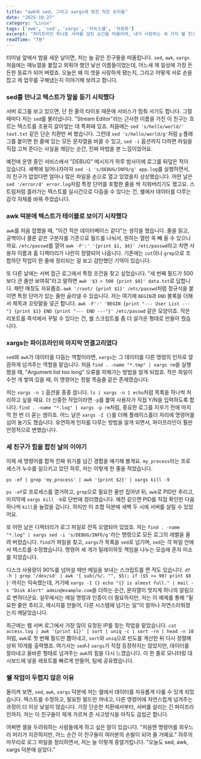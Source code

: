 ```yaml
---
title: "awk와 sed, 그리고 xargs에 빚진 작은 승리들"
date: "2025-10-27"
category: "Linux"
tags: ['awk', 'sed', 'xargs', '리눅스쉘', '자동화']
excerpt: "파이프라인 하나로 서버를 살린 순간을 떠올리며, 내가 사랑하는 세 가지 쉘 친구들을 일기처럼 적어 봤습니다."
readTime: "7분"
---
```


터미널 앞에서 밤을 새운 날이면, 저는 늘 같은 친구들을 떠올립니다. `sed`, `awk`, `xargs`. 처음에는 매뉴얼을 붙잡고 외워야 했던 낯선 이름들이었는데, 어느새 제 일상에 가장 든든한 동료가 되어 버렸죠. 오늘은 왜 이 셋을 사랑하게 됐는지, 그리고 어떻게 서로 손을 잡고 제 업무를 구해냈는지 이야기해 보려고 합니다.

### sed를 만나고 텍스트가 말을 듣기 시작했다

서버 로그를 보고 있으면, 단 한 줄의 타이포 때문에 서비스가 멈춰 서기도 합니다. 그럴 때마다 저는 `sed`를 불러냅니다. "Stream Editor"라는 근사한 이름을 가진 이 친구는 흐르는 텍스트를 조용히 갈아엎는 데 특화돼 있죠. 처음에는 `sed 's/hello/world/' text.txt` 같은 단순 치환만 써 봤습니다. 그런데 `sed 's/hello/world/g'`처럼 `g` 플래그를 붙이면 한 줄에 있는 모든 문자열을 바꿀 수 있고, `sed -i` 옵션까지 더하면 파일을 직접 고쳐 준다는 사실을 깨닫는 순간, 진짜 마법을 본 느낌이었어요.

예전에 운영 중인 서비스에서 "DEBUG" 메시지가 하루 밤사이에 로그를 뒤덮은 적이 있습니다. 새벽에 일어나자마자 `sed -i 's/DEBUG/INFO/g' app.log`를 실행하면서, 이 친구가 없었다면 얼마나 많은 파일을 손으로 열고 있었을지 상상했습니다. 어떤 날은 `sed '/error/d' error.log`처럼 특정 단어를 포함한 줄을 싹 지워버리기도 했고요. 스트림처럼 흘러가는 텍스트를 실시간으로 다듬을 수 있다는 건, 쉘에서 데이터를 다루는 감각 자체를 바꿔 주었습니다.

### awk 덕분에 텍스트가 테이블로 보이기 시작했다

`awk`를 처음 접했을 때, "이건 작은 데이터베이스 같다"는 생각을 했습니다. 줄을 읽고, 공백이나 콜론 같은 구분자를 기준으로 필드를 나눠서, 원하는 열만 쏙 빼 올 수 있으니까요. `/etc/passwd`를 열어 `awk -F':' '{print $1, $6}' /etc/passwd`라고 치면 사용자 이름과 홈 디렉터리가 나란히 정렬되어 나옵니다. 기존에는 `cut`이나 `grep`으로 조합하던 작업이 한 줄에 정리되는 걸 보고 감탄했던 기억이 있습니다.

또 다른 날에는 서버 접근 로그에서 특정 조건을 찾고 싶었습니다. "세 번째 필드가 500보다 큰 줄만 보여줘"라고 말하면 `awk '$3 > 500 {print $0}' data.txt`로 답합니다. 패턴 매칭도 자유롭죠. `awk '/root/ {print $1}' /etc/passwd`처럼 정규식을 붙이면 특정 단어가 있는 줄만 골라낼 수 있습니다. 저는 여기에 `BEGIN`과 `END` 블록을 더해서 제목과 꼬릿말을 넣곤 합니다. `awk -F':' 'BEGIN {print "--- User List ---"} {print $1} END {print "--- END ---"}' /etc/passwd` 같은 모양이죠. 작은 리포트를 즉석에서 꾸밀 수 있다는 건, 쉘 스크립트를 좀 더 살가운 형태로 만들어 줬습니다.

### xargs는 파이프라인의 마지막 연결고리였다

`sed`와 `awk`가 데이터를 다듬는 역할이라면, `xargs`는 그 데이터를 다른 명령의 인자로 깔끔하게 넘겨주는 역할을 맡습니다. 처음 `find . -name "*.tmp" | xargs rm`을 실행했을 때, "Argument list too long" 오류를 피해가는 방법을 알게 되었죠. 작은 파일이 수천 개 쌓여 있을 때, 이 명령어는 정말 목숨줄 같은 존재였습니다.

저는 `xargs -n 1` 옵션을 종종 씁니다. `ls | xargs -n 1 echo`처럼 목록을 하나씩 처리하고 싶을 때요. 더 신중한 작업이라면 `-p`를 붙여 사용자가 직접 Y/N을 입력하도록 합니다. `find . -name "*.log" | xargs -p rm`처럼, 중요한 로그를 지우기 전에 마지막 한 번 더 묻는 셈이죠. 어느 날은 `xargs -I {}`를 더해 플레이스홀더 자리에 명령어를 심어 놓기도 했습니다. 유연하게 인자를 다루는 방법을 알게 되면서, 파이프라인이 훨씬 안정적으로 변했습니다.

### 세 친구가 힘을 합친 날의 이야기

이제 세 명령어를 합쳐 진짜 위기를 넘긴 경험을 얘기해 볼게요. `my_process`라는 프로세스가 누수를 일으키고 있던 하루, 저는 이렇게 한 줄을 적었습니다.

```
ps -ef | grep 'my_process' | awk '{print $2}' | xargs kill -9
```

`ps -ef`로 프로세스를 열거하고, `grep`으로 필요한 줄만 집어낸 뒤, `awk`로 PID만 추리고, 마지막에 `xargs kill -9`로 단번에 정리했습니다. 예전 같으면 PID를 직접 확인한 다음 하나씩 `kill`을 눌렀을 겁니다. 하지만 이 조합 덕분에 새벽 두 시에 서버를 살릴 수 있었어요.

또 어떤 날은 디렉터리가 로그 파일로 잔뜩 오염되어 있었죠. 저는 `find . -name "*.log" | xargs sed -i 's/DEBUG/INFO/g'`라는 명령으로 모든 로그의 레벨을 올려 버렸습니다. `find`가 파일을 찾고, `xargs`가 목록을 `sed`로 넘기며, `sed`는 각 파일 안에서 텍스트를 수정했습니다. 명령어 세 개가 릴레이하듯 책임을 나누는 모습에 혼자 미소를 지었습니다.

디스크 사용량이 90%를 넘어설 때만 메일을 보내는 스크립트를 짠 적도 있습니다. `df -h | grep '/dev/sd' | awk '{ sub(/%/, "", $5); if ($5 >= 90) print $0 }'`까지는 익숙했는데, 거기에 `xargs -I {} echo "{} is almost full." | mail -s "Disk Alert" admin@example.com`을 더하는 순간, 문자열이 멋지게 하나의 알림으로 변하더군요. 실무에서는 메일 명령과 인증이 더 필요하지만, 저는 이 예제를 통해 "필요한 줄만 추리고, 메시지를 만들어, 다른 시스템에 넘기는 일"이 얼마나 자연스러워졌는지 깨달았습니다.

최근에는 웹 서버 로그에서 가장 많이 요청된 IP를 찾는 작업을 맡았습니다. `cat access.log | awk '{print $1}' | sort | uniq -c | sort -rn | head -n 10`처럼, `awk`로 첫 번째 필드만 뽑아내고, `sort`와 `uniq`으로 빈도를 계산한 뒤 다시 정렬해 상위 10개를 출력했죠. 여기서는 `sed`나 `xargs`가 직접 등장하지는 않았지만, 데이터를 잘라내고 올바른 형태로 넘겨주는 `awk`의 힘을 다시 느꼈습니다. 이 한 줄로 모니터링 대시보드에 넣을 레포트를 빠르게 만들어, 팀에 공유했습니다.

### 쉘 작업이 두렵지 않은 이유

돌이켜 보면, `sed`, `awk`, `xargs` 덕분에 저는 쉘에서 데이터를 자유롭게 다룰 수 있게 되었습니다. 텍스트를 수정하고, 필요한 필드만 꺼내고, 다른 명령어에 자연스럽게 넘겨주는 과정이 더 이상 낯설지 않습니다. 가장 단순한 치환에서부터, 서버를 살리는 긴 파이프라인까지. 저는 이 친구들이 제게 가르쳐 준 사고방식을 아직도 곱씹곤 합니다.

어쩌면 셸을 두려워하는 사람들에게 하고 싶은 말이 있습니다. "처음엔 명령어를 외우느라 머리가 지끈하지만, 어느 순간 이 친구들이 여러분의 손발이 되어 줄 거예요." 하루의 마무리로 로그 파일을 정리하면서, 저는 늘 이렇게 중얼거립니다. "오늘도 sed, awk, xargs 덕분에 살았다."
